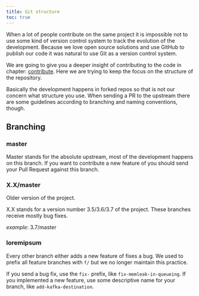 ```yaml
---
title: Git structure
toc: true
---
```


When a lot of people contribute on the same project it is impossible not to use
some kind of version control system to track the evolution of the development.
Because we love open source solutions and use GitHub to publish our code it was 
natural to use Git as a version control system. 

We are going to give you a deeper insight of contributing to the code in
chapter: [contribute](). Here we are trying to keep the focus on the structure
of the repository.

Basically the development happens in forked repos so that is not our concern what 
structure you use. When sending a PR to the upstream there are some guidelines
according to branching and naming conventions, though.

## Branching

### master
Master stands for the absolute upstream, most of the development happens on this branch. If you
want to contribute a new feature of you should send your Pull Request against this branch.

### X.X/master
Older version of the project.

X.X stands for a version number 3.5/3.6/3.7 of the project. These branches receive mostly
bug fixes.

_example_: 3.7/master

### loremipsum
Every other branch either adds a new feature of fixes a bug. We used to prefix all feature
branches with `f/` but we no longer maintain this practice.

If you send a bug fix, use the `fix-` prefix, like `fix-memleak-in-queueing`. If you implemented a new feature,
use some descriptive name for your branch, like `add-kafka-destination`.
